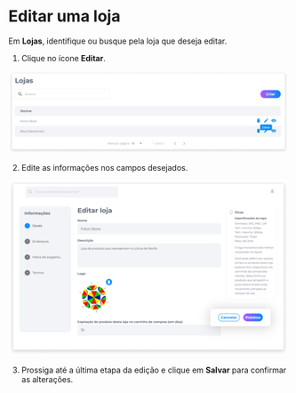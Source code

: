 # Editar uma loja
Em **Lojas**, identifique ou busque pela loja que deseja editar.

1. Clique no ícone **Editar**.

![image](../img/backoffice/stores_edit_icon.png)

2. Edite as informações nos campos desejados.

![image](../img/backoffice/stores_edit.png)

3. Prossiga até a última etapa da edição e clique em **Salvar** para confirmar as alterações.